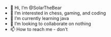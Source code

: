 - 👋 Hi, I’m @SolarTheBear
- 👀 I’m interested in chess, gaming, and coding
- 🌱 I’m currently learning java
- 💞️ I’m looking to collaborate on nothing
- 📫 How to reach me - don't

